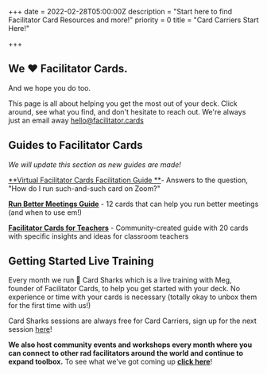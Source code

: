 +++
date = 2022-02-28T05:00:00Z
description = "Start here to find Facilitator Card Resources and more!"
priority = 0
title = "Card Carriers Start Here!"

+++
## We ❤️ Facilitator Cards.

And we hope you do too.

This page is all about helping you get the most out of your deck. Click around, see what you find, and don't hesitate to reach out. We're always just an email away [hello@facilitator.cards]()

## Guides to Facilitator Cards

_We will update this section as new guides are made!_

[**Virtual Facilitator Cards Facilitation Guide **](http://virtual.facilitator.cards/ )- Answers to the question, "How do I run such-and-such card on Zoom?"

[**Run Better Meetings Guide**](https://www.facilitator.cards/img/blog/run-better-meetings-guide.pdf) - 12 cards that can help you run better meetings (and when to use em!)

[**Facilitator Cards for Teachers**](https://www.facilitator.cards/img/blog/facilitator-cards-edu.pdf) - Community-created guide with 20 cards with specific insights and ideas for classroom teachers

## Getting Started Live Training

Every month we run **🦈**  Card Sharks which is a live training with Meg, founder of Facilitator Cards, to help you get started with your deck. No experience or time with your cards is necessary (totally okay to unbox them for the first time with us!)

Card Sharks sessions are always free for Card Carriers, sign up for the next session [here](https://lu.ma/cardsharks)!

**We also host community events and workshops every month where you can connect to other rad facilitators around the world and continue to expand toolbox.** To see what we've got coming up [**click here**](https://lu.ma/facilitatorcards)!